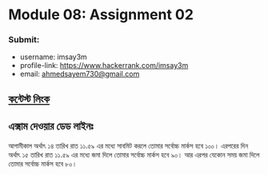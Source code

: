 # Module 08: Assignment 02

### Submit:
- username: imsay3m
- profile-link: https://www.hackerrank.com/imsay3m
- email: ahmedsayem730@gmail.com

## [কন্টেস্ট লিংক](https://www.hackerrank.com/contests/assignment-02lab-a-introduction-to-c-programming-a-batch-03/challenges)

## এক্সাম দেওয়ার ডেড লাইনঃ 

আগামীকাল অর্থাৎ ১৪ তারিখ রাত ১১.৫৯ এর মধ্যে সাবমিট করলে তোমার সর্বোচ্চ মার্কস হবে ১০০। এরপরের দিন অর্থাৎ ১৫ তারিখ রাত ১১.৫৯ এর মধ্যে জমা দিলে তোমার সর্বোচ্চ মার্কস হবে ৯০। আর এরপর যেকোন সময় জমা দিলে তোমার সর্বোচ্চ মার্কস হবে ৮০।